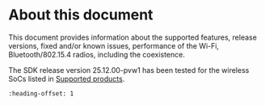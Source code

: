 # About this document

This document provides information about the supported features, release versions, fixed and/or known issues, performance of the Wi-Fi, Bluetooth/802.15.4 radios, including the coexistence.

The SDK release version 25.12.00-pvw1 has been tested for the wireless SoCs listed in [Supported products](supported_products.md).


```{include} ../topics/supported_products.md
:heading-offset: 1
```


